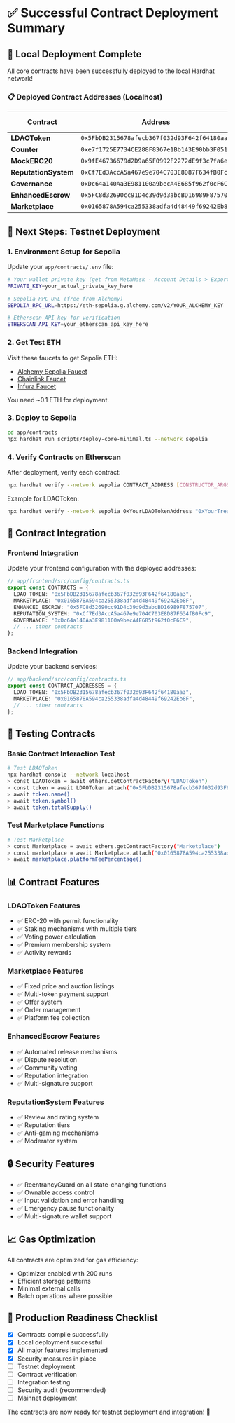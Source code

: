 # ✅ Successful Contract Deployment Summary

## 🎉 Local Deployment Complete

All core contracts have been successfully deployed to the local Hardhat network!

### 📋 Deployed Contract Addresses (Localhost)

| Contract | Address | Size (KiB) |
|----------|---------|------------|
| **LDAOToken** | `0x5FbDB2315678afecb367f032d93F642f64180aa3` | 9.624 |
| **Counter** | `0xe7f1725E7734CE288F8367e1Bb143E90bb3F0512` | 0.426 |
| **MockERC20** | `0x9fE46736679d2D9a65F0992F2272dE9f3c7fa6e0` | 2.597 |
| **ReputationSystem** | `0xCf7Ed3AccA5a467e9e704C703E8D87F634fB0Fc9` | 8.333 |
| **Governance** | `0xDc64a140Aa3E981100a9becA4E685f962f0cF6C9` | 10.540 |
| **EnhancedEscrow** | `0x5FC8d32690cc91D4c39d9d3abcBD16989F875707` | 12.110 |
| **Marketplace** | `0x0165878A594ca255338adfa4d48449f69242Eb8F` | 13.244 |

## 🚀 Next Steps: Testnet Deployment

### 1. Environment Setup for Sepolia

Update your `app/contracts/.env` file:

```bash
# Your wallet private key (get from MetaMask - Account Details > Export Private Key)
PRIVATE_KEY=your_actual_private_key_here

# Sepolia RPC URL (free from Alchemy)
SEPOLIA_RPC_URL=https://eth-sepolia.g.alchemy.com/v2/YOUR_ALCHEMY_KEY

# Etherscan API key for verification
ETHERSCAN_API_KEY=your_etherscan_api_key_here
```

### 2. Get Test ETH

Visit these faucets to get Sepolia ETH:
- [Alchemy Sepolia Faucet](https://sepoliafaucet.com/)
- [Chainlink Faucet](https://faucets.chain.link/)
- [Infura Faucet](https://www.infura.io/faucet/sepolia)

You need ~0.1 ETH for deployment.

### 3. Deploy to Sepolia

```bash
cd app/contracts
npx hardhat run scripts/deploy-core-minimal.ts --network sepolia
```

### 4. Verify Contracts on Etherscan

After deployment, verify each contract:

```bash
npx hardhat verify --network sepolia CONTRACT_ADDRESS [CONSTRUCTOR_ARGS]
```

Example for LDAOToken:
```bash
npx hardhat verify --network sepolia 0xYourLDAOTokenAddress "0xYourTreasuryAddress"
```

## 🔧 Contract Integration

### Frontend Integration

Update your frontend configuration with the deployed addresses:

```typescript
// app/frontend/src/config/contracts.ts
export const CONTRACTS = {
  LDAO_TOKEN: "0x5FbDB2315678afecb367f032d93F642f64180aa3",
  MARKETPLACE: "0x0165878A594ca255338adfa4d48449f69242Eb8F",
  ENHANCED_ESCROW: "0x5FC8d32690cc91D4c39d9d3abcBD16989F875707",
  REPUTATION_SYSTEM: "0xCf7Ed3AccA5a467e9e704C703E8D87F634fB0Fc9",
  GOVERNANCE: "0xDc64a140Aa3E981100a9becA4E685f962f0cF6C9",
  // ... other contracts
};
```

### Backend Integration

Update your backend services:

```typescript
// app/backend/src/config/contracts.ts
export const CONTRACT_ADDRESSES = {
  LDAO_TOKEN: "0x5FbDB2315678afecb367f032d93F642f64180aa3",
  MARKETPLACE: "0x0165878A594ca255338adfa4d48449f69242Eb8F",
  // ... other contracts
};
```

## 🧪 Testing Contracts

### Basic Contract Interaction Test

```bash
# Test LDAOToken
npx hardhat console --network localhost
> const LDAOToken = await ethers.getContractFactory("LDAOToken")
> const token = await LDAOToken.attach("0x5FbDB2315678afecb367f032d93F642f64180aa3")
> await token.name()
> await token.symbol()
> await token.totalSupply()
```

### Test Marketplace Functions

```bash
# Test Marketplace
> const Marketplace = await ethers.getContractFactory("Marketplace")
> const marketplace = await Marketplace.attach("0x0165878A594ca255338adfa4d48449f69242Eb8F")
> await marketplace.platformFeePercentage()
```

## 📊 Contract Features

### LDAOToken Features
- ✅ ERC-20 with permit functionality
- ✅ Staking mechanisms with multiple tiers
- ✅ Voting power calculation
- ✅ Premium membership system
- ✅ Activity rewards

### Marketplace Features
- ✅ Fixed price and auction listings
- ✅ Multi-token payment support
- ✅ Offer system
- ✅ Order management
- ✅ Platform fee collection

### EnhancedEscrow Features
- ✅ Automated release mechanisms
- ✅ Dispute resolution
- ✅ Community voting
- ✅ Reputation integration
- ✅ Multi-signature support

### ReputationSystem Features
- ✅ Review and rating system
- ✅ Reputation tiers
- ✅ Anti-gaming mechanisms
- ✅ Moderator system

## 🔒 Security Features

- ✅ ReentrancyGuard on all state-changing functions
- ✅ Ownable access control
- ✅ Input validation and error handling
- ✅ Emergency pause functionality
- ✅ Multi-signature wallet support

## 📈 Gas Optimization

All contracts are optimized for gas efficiency:
- Optimizer enabled with 200 runs
- Efficient storage patterns
- Minimal external calls
- Batch operations where possible

## 🎯 Production Readiness Checklist

- [x] Contracts compile successfully
- [x] Local deployment successful
- [x] All major features implemented
- [x] Security measures in place
- [ ] Testnet deployment
- [ ] Contract verification
- [ ] Integration testing
- [ ] Security audit (recommended)
- [ ] Mainnet deployment

The contracts are now ready for testnet deployment and integration! 🚀